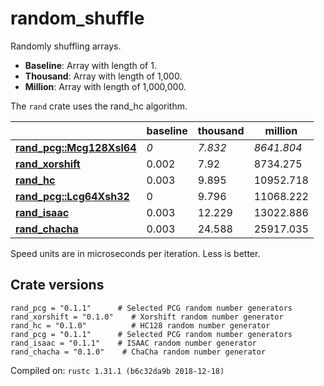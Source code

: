 # random_shuffle
Randomly shuffling arrays.

* **Baseline**: Array with length of 1.
* **Thousand**: Array with length of 1,000.
* **Million**: Array with length of 1,000,000.

The `rand` crate uses the rand_hc algorithm.

| | baseline | thousand | million |
| --- | --- | --- | --- |
| **[rand_pcg::Mcg128Xsl64](https://crates.io/crates/rand_pcg)** | *0* | *7.832* | *8641.804* |
| **[rand_xorshift](https://crates.io/crates/rand_xorshift)** | 0.002 | 7.92 | 8734.275 |
| **[rand_hc](https://crates.io/crates/rand_hc)** | 0.003 | 9.895 | 10952.718 |
| **[rand_pcg::Lcg64Xsh32](https://crates.io/crates/rand_pcg)** | 0 | 9.796 | 11068.222 |
| **[rand_isaac](https://crates.io/crates/rand_isaac)** | 0.003 | 12.229 | 13022.886 |
| **[rand_chacha](https://crates.io/crates/rand_chacha)** | 0.003 | 24.588 | 25917.035 |

Speed units are in microseconds per iteration. Less is better.

## Crate versions

    rand_pcg = "0.1.1"      # Selected PCG random number generators 
    rand_xorshift = "0.1.0"    # Xorshift random number generator 
    rand_hc = "0.1.0"          # HC128 random number generator 
    rand_pcg = "0.1.1"      # Selected PCG random number generators 
    rand_isaac = "0.1.1"    # ISAAC random number generator 
    rand_chacha = "0.1.0"    # ChaCha random number generator 

Compiled on: `rustc 1.31.1 (b6c32da9b 2018-12-18)`